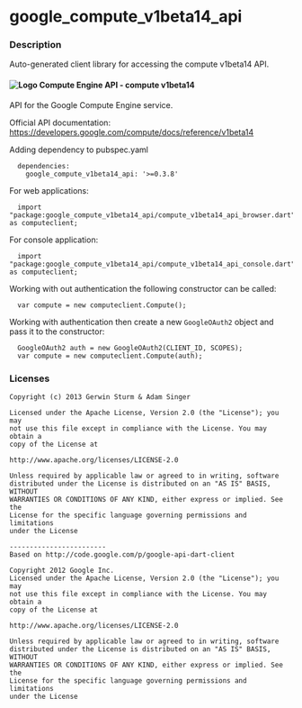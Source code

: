 # google_compute_v1beta14_api

### Description

Auto-generated client library for accessing the compute v1beta14 API.

#### ![Logo](http://www.google.com/images/icons/product/compute_engine-16.png) Compute Engine API - compute v1beta14

API for the Google Compute Engine service.

Official API documentation: https://developers.google.com/compute/docs/reference/v1beta14

Adding dependency to pubspec.yaml

```
  dependencies:
    google_compute_v1beta14_api: '>=0.3.8'
```

For web applications:

```
  import "package:google_compute_v1beta14_api/compute_v1beta14_api_browser.dart" as computeclient;
```

For console application:

```
  import "package:google_compute_v1beta14_api/compute_v1beta14_api_console.dart" as computeclient;
```

Working with out authentication the following constructor can be called:

```
  var compute = new computeclient.Compute();
```

Working with authentication then create a new `GoogleOAuth2` object and pass it to the constructor:


```
  GoogleOAuth2 auth = new GoogleOAuth2(CLIENT_ID, SCOPES);
  var compute = new computeclient.Compute(auth);
```

### Licenses

```
Copyright (c) 2013 Gerwin Sturm & Adam Singer

Licensed under the Apache License, Version 2.0 (the "License"); you may 
not use this file except in compliance with the License. You may obtain a 
copy of the License at

http://www.apache.org/licenses/LICENSE-2.0

Unless required by applicable law or agreed to in writing, software
distributed under the License is distributed on an "AS IS" BASIS, WITHOUT
WARRANTIES OR CONDITIONS OF ANY KIND, either express or implied. See the
License for the specific language governing permissions and limitations 
under the License

------------------------
Based on http://code.google.com/p/google-api-dart-client

Copyright 2012 Google Inc.
Licensed under the Apache License, Version 2.0 (the "License"); you may 
not use this file except in compliance with the License. You may obtain a
copy of the License at

http://www.apache.org/licenses/LICENSE-2.0

Unless required by applicable law or agreed to in writing, software
distributed under the License is distributed on an "AS IS" BASIS, WITHOUT
WARRANTIES OR CONDITIONS OF ANY KIND, either express or implied. See the
License for the specific language governing permissions and limitations 
under the License

```
